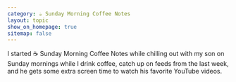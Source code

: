 ```yaml
---
category: ☕ Sunday Morning Coffee Notes
layout: topic
show_on_homepage: true
sitemap: false
---
```


I started ☕ Sunday Morning Coffee Notes while chilling out with my son on Sunday mornings while I drink coffee, catch up on feeds from the last week, and he gets some extra screen time to watch his favorite YouTube videos. 
